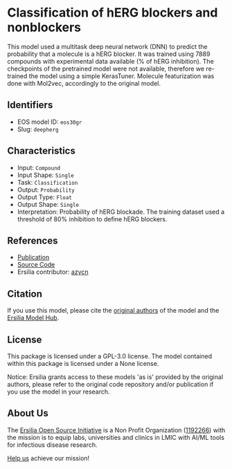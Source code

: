 # Classification of hERG blockers and nonblockers

This model used a multitask deep neural network (DNN) to predict the probability that a molecule is a hERG blocker. It was trained using 7889 compounds with experimental data available (% of hERG inhibition). The checkpoints of the pretrained model were not available, therefore we re-trained the model using a simple KerasTuner. Molecule featurization was done with Mol2vec, accordingly to the original model.

## Identifiers

* EOS model ID: `eos30gr`
* Slug: `deepherg`

## Characteristics

* Input: `Compound`
* Input Shape: `Single`
* Task: `Classification`
* Output: `Probability`
* Output Type: `Float`
* Output Shape: `Single`
* Interpretation: Probability of hERG blockade. The training dataset used a threshold of 80% inhibition to define hERG blockers.

## References

* [Publication](https://pubs.acs.org/doi/full/10.1021/acs.jcim.8b00769)
* [Source Code](https://github.com/ChengF-Lab/deephERG)
* Ersilia contributor: [azycn](https://github.com/azycn)

## Citation

If you use this model, please cite the [original authors](https://pubs.acs.org/doi/full/10.1021/acs.jcim.8b00769) of the model and the [Ersilia Model Hub](https://github.com/ersilia-os/ersilia/blob/master/CITATION.cff).

## License

This package is licensed under a GPL-3.0 license. The model contained within this package is licensed under a None license.

Notice: Ersilia grants access to these models 'as is' provided by the original authors, please refer to the original code repository and/or publication if you use the model in your research.

## About Us

The [Ersilia Open Source Initiative](https://ersilia.io) is a Non Profit Organization ([1192266](https://register-of-charities.charitycommission.gov.uk/charity-search/-/charity-details/5170657/full-print)) with the mission is to equip labs, universities and clinics in LMIC with AI/ML tools for infectious disease research.

[Help us](https://www.ersilia.io/donate) achieve our mission!